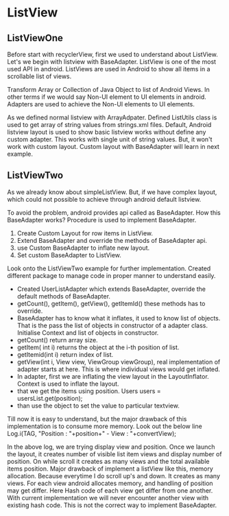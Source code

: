 # ListView
## ListViewOne
Before start with recyclerView, first we used to understand about ListView. Let's we begin with listview with BaseAdapter.
ListView is one of the most used API in android. ListViews are used in Android to show all items in a scrollable list of views. 

Transform Array or Collection of Java Object to list of Android Views. In other terms if we would say Non-UI element to UI elements in android. Adapters are used to achieve the Non-UI elements to UI elements.

As we defined normal listview with ArrayAdpater. 
Defined ListUtils class is used to get array of string values from strings.xml files.
Default, Android listview layout is used to show basic listview works without define any custom adapter.
This works with single unit of string values. But, it won't work with custom layout. 
Custom layout with BaseAdapter will learn in next example.

## ListViewTwo
As we already know about simpleListView. But, if we have complex layout, which could not possible to achieve through android default
listview.

To avoid the problem, android provides api called as BaseAdapter. How this BaseAdapter works?
Procedure is used to implement BaseAdapter.
1. Create Custom Layout for row items in ListView.
2. Extend BaseAdapter and override the methods of BaseAdapter api.
3. use Custom BaseAdapter to inflate new layout.
4. Set custom BaseAdapter to ListView.

Look onto the ListViewTwo example for further implementation.
Created different package to manage code in proper manner to understand easily.

- Created UserListAdapter which extends BaseAdapter, override the default methods of BaseAdapter.
- getCount(), getItem(), getView(), getItemId() these methods has to override.
- BaseAdapter has to know what it inflates, it used to know list of objects. That is the pass the list of objects in constructor of
a adapter class. Initialise Context and list of objects in constructor.
- getCount() return array size.
- getItem( int i) returns the object at the i-th position of list.
- getItemid(int i) return index of list.
- getView(int i, View view, ViewGroup viewGroup), real implementation of adapter starts at here. This is where individual views
would get inflated.
- In adapter, first we are inflating the view layout in the LayoutInflator. Context is used to inflate the layout.
- that we get the items using position. Users users = usersList.get(position);
- than use the object to set the value to particular textview.

Till now it is easy to understand, but the major drawback of this implementation is to consume more memory. Look out the below line
Log.i(TAG, "Position : "+position+" - View : "+convertView);

In the above log, we are trying display view and position. Once we launch the layout, it creates number of visible list item views and
display number of position.
On while scroll it creates as many views and the total available items position.
Major drawback of implement a listView like this, memory allocation. Because everytime I do scroll up's and down. It creates as many views.
For each view android allocates memory, and handling of position may get differ. Here Hash code of each view get differ from one another.
With current implementation we will never encounter another view with existing hash code. This is not the correct way to implement BaseAdapter.







